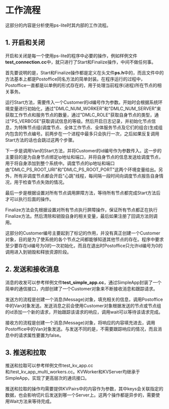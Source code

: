 # 工作流程

这部分的内容是分析使用ps-lite时其内部的工作流程。

## 1. 开启和关闭

开启和关闭是每一个使用ps-lite的程序中必要的操作，例如样例文件**test_connection.cc**中，就只进行了Start和Finalize操作，中间不做任何事。

首先要说明的是，Start和Finalize操作都是定义在头文件**ps.h**中的，而且文件中的方法基本上都是Postoffice同名方法的简单封装。在程序运行的过程中，Postoffice一直都是以单例的形式存在的，用于处理当前程序(进程)所在节点的相关事务。

运行Start方法，需要传入一个Customer的id编号作为参数。开始时会根据系统环境变量进行初始化，通过"DMLC_NUM_WORKER"和"DMLC_NUM_SERVER"来获取工作节点和服务节点的数量，通过"DMLC_ROLE"获取自身节点的类型，通过"PS_VERBOSE"获取调试信息的等级。然后开启日志记录，并初始化节点信息，为特殊节点组(调度节点、全体工作节点、全体服务节点及它们的组合)生成组内包含的节点编号。前两步在一个进程中最多只会执行一次，之后如果反复调用Start方法的话也会跳过这两个步骤。

下一步是调用Van的Start方法，并将Customer的id编号作为参数传入。这一步的主要目的是为自身节点绑定ip地址和端口，并将自身节点的信息发送给调度节点，用于将自身添加到整个系统中。调度节点的ip地址和端口由"DMLC_PS_ROOT_URI"和"DMLC_PS_ROOT_PORT"这两个环境变量给出。另外，所有非调度节点都会开启"心跳"线程，每间隔一段时间向调度节点报告自身情况，用于检查节点失效的情况。

最后一步是根据设置对所有节点调用屏障方法，等待所有节点都完成Start方法后才可以执行后面的操作。

Finalize方法会先根据设置对所有节点执行屏障操作，保证所有节点都正在执行Finalize方法。然后清除和销毁自身的相关变量，最后如果注册了回调方法则调用。

这部分的Customer编号主要起到了标记的作用，并没有真正创建一个Customer对象，目的是为了使系统的各个节点之间都能够知道其他节点的存在。程序中要求至少要存在id编号为0的一次初始化，而且在退出时Postoffice只允许id编号为0的调用进入到销毁和释放资源阶段。

## 2. 发送和接收消息

消息的收发可以参考样例文件**test_simple_app.cc**，通过SimpleApp封装了一个简单的通信接口，内部创建了一个Customer对象来不断接收消息和跟踪请求。

发送方的流程是创建一个消息(Message)对象，填充相关的信息，调用Postoffice中的Van对象发送。发送消息之前会使用Customer对象根据发送的节点或节点组的id添加一个新的请求，开始跟踪该请求的响应，调用wait可以等待该请求完成。

接收方的流程是创建一个消息(Message)对象，将响应的内容填充进去，调用Postoffice中的Van对象发送。与发送不同的是，不需要跟踪响应的情况，而且消息中的请求属性要置为false。

## 3. 推送和拉取

推送和拉取可以参考样例文件test_kv_app.cc和/test_kv_app_multi_workers.cc。KVWorker和KVServer均继承于SimpleApp，实现了更高层次的通讯接口。

推送和拉取的操作均需要提供KVPairs中的内容作为参数，其中keys会关联指定的数据，也会影响切片后发送到哪一个Server上。这两个操作都是异步的，需要使用Wait方法来等待完成。